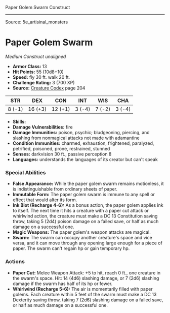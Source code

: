<MonsterName/>Paper Golem Swarm</MonsterName>
<CreatureType/>Construct</CreatureType>



---

Source: 5e_artisinal_monsters

# Paper Golem Swarm

*Medium* *Construct* *unaligned*

- **Armor Class:** 13
- **Hit Points:** 55 (10d8+10)
- **Speed:** fly 30 ft. walk 20 ft.
- **Challenge Rating:** 3 (700 XP)
- **Source:** [Creature Codex](https://koboldpress.com/kpstore/product/creature-codex-for-5th-edition-dnd) page 204

| STR | DEX | CON | INT | WIS | CHA |
| --- | --- | --- | --- | --- | --- |
| 8 (-1) | 16 (+3) | 12 (+1) | 3 (-4) | 7 (-2) | 3 (-4) |

- **Skills:** 
- **Damage Vulnerabilities:** fire
- **Damage Immunities:** poison, psychic; bludgeoning, piercing, and slashing from nonmagical attacks not made with adamantine
- **Condition Immunities:** charmed, exhaustion, frightened, paralyzed, petrified, poisoned, prone, restrained, stunned
- **Senses:** darkvision 30 ft., passive perception 8
- **Languages:** understands the languages of its creator but can't speak

### Special Abilities

- **False Appearance:** While the paper golem swarm remains motionless, it is indistinguishable from ordinary sheets of paper.
- **Immutable Form:** The paper golem swarm is immune to any spell or effect that would alter its form.
- **Ink Blot (Recharge 4-6):** As a bonus action, the paper golem applies ink to itself. The next time it hits a creature with a paper cut attack or whirlwind action, the creature must make a DC 13 Constitution saving throw, taking 5 (2d4) poison damage on a failed save, or half as much damage on a successful one.
- **Magic Weapons:** The paper golem's weapon attacks are magical.
- **Swarm:** The swarm can occupy another creature's space and vice versa, and it can move through any opening large enough for a piece of paper. The swarm can't regain hp or gain temporary hp.

### Actions

- **Paper Cut:** Melee Weapon Attack: +5 to hit, reach 0 ft., one creature in the swarm's space. Hit: 14 (4d6) slashing damage, or 7 (2d6) slashing damage if the swarm has half of its hp or fewer.
- **Whirlwind (Recharge 5-6):** The air is momentarily filled with paper golems. Each creature within 5 feet of the swarm must make a DC 13 Dexterity saving throw, taking 7 (2d6) slashing damage on a failed save, or half as much damage on a successful one.




